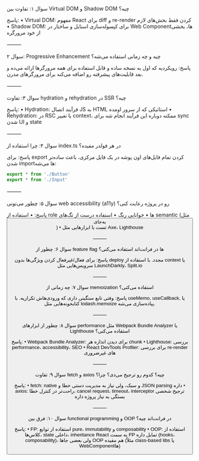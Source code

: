 سوال ۱: تفاوت بین Virtual DOM و Shadow DOM چیه؟

پاسخ:
	•	Virtual DOM: مفهوم React برای diff و re-render کردن فقط بخش‌های لازم
	•	Shadow DOM: برای کپسوله‌سازی استایل و ساختار در Web Componentها، بخشی از خود مرورگره

⸻

سوال ۲: Progressive Enhancement چیه و چه زمانی استفاده می‌شه؟

پاسخ:
رویکردیه که اول یه نسخه ساده و قابل استفاده برای همه مرورگرها ارائه می‌ده و بعد قابلیت‌های پیشرفته رو اضافه می‌کنه برای مرورگرهای مدرن.

⸻

سوال ۳: تفاوت hydration و rehydration در SSR چیه؟

پاسخ:
	•	Hydration: فرآیند اتصال JS به HTML استاتیکی که از سرور اومده
	•	Rehydration: در RSC یا تغییر context، ممکنه دوباره این فرآیند انجام شه برای sync شدن UI و state

⸻

سوال ۴: چرا استفاده از index.ts در هر فولدر مفیده؟

پاسخ:
برای export کردن تمام فایل‌های اون پوشه در یک فایل مرکزی، باعث ساده‌تر شدن importها می‌شه:
```ts
export * from './Button'
export * from './Input'
```


⸻

سوال ۵: چطور می‌تونی web accessibility (a11y) رو در پروژه رعایت کنی؟

پاسخ:
	•	استفاده از role ها
	•	خوانایی رنگ
	•	استفاده درست از تگ‌های semantic (مثل <button /> به‌جای <div onClick />)
	•	تست با ابزارهایی مثل Axe، Lighthouse

⸻

سوال ۶: چطور از feature flag ها در فرانت‌اند استفاده می‌کنی؟

پاسخ:
برای فعال/غیرفعال کردن ویژگی‌ها بدون deploy مجدد. با استفاده از context یا سرویس‌هایی مثل LaunchDarkly، Split.io

⸻

سوال ۷: چه زمانی از memoization استفاده می‌کنی؟

پاسخ:
وقتی تابع سنگینی داری که ورودی‌هاش تکراریه. با useMemo, useCallback, یا کتابخونه‌هایی مثل lodash.memoize پیاده‌سازی می‌شه.

⸻

سوال ۸: چطور از ابزارهای performance مثل Webpack Bundle Analyzer یا Lighthouse استفاده می‌کنی؟

پاسخ:
	•	Webpack Bundle Analyzer: برای دیدن اندازه هر chunk
	•	Lighthouse: بررسی performance، accessibility، SEO
	•	React DevTools Profiler: برای بررسی re-render های غیرضروری

⸻

سوال ۹: تفاوت fetch و axios چیه؟ کدوم رو ترجیح می‌دی؟ چرا؟

پاسخ:
	•	fetch: native و سبک، ولی نیاز به مدیریت دستی خطا و JSON parsing داره
	•	axios: راحت‌تر در کنترل خطا، cancel request، timeout، interceptor
ترجیح شخصی بستگی به نیاز پروژه داره

⸻

سوال ۱۰: فرق بین functional programming و OOP در فرانت‌اند چیه؟

پاسخ:
	•	FP: استفاده از توابع pure، immutability و composability
	•	OOP: استفاده از کلاس‌ها، state داخلی، inheritance
React به سمت FP تمایل داره (hooks، composability)، ولی بعضی جاها OOP هم مفیده (مثلاً class-based libs یا WebComponentها)